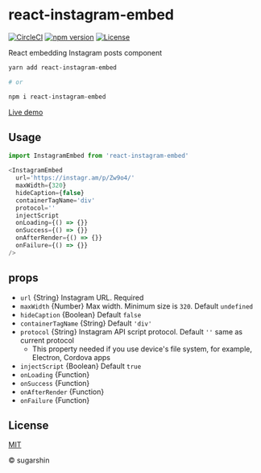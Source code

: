 # react-instagram-embed

[![CircleCI][circleci-image]][circleci-url]
[![npm version][npm-image]][npm-url]
[![License][license-image]][license-url]

React embedding Instagram posts component

```bash
yarn add react-instagram-embed

# or

npm i react-instagram-embed
```

[Live demo](https://sugarshin.github.io/react-instagram-embed/)

## Usage

```js
import InstagramEmbed from 'react-instagram-embed'

<InstagramEmbed
  url='https://instagr.am/p/Zw9o4/'
  maxWidth={320}
  hideCaption={false}
  containerTagName='div'
  protocol=''
  injectScript
  onLoading={() => {}}
  onSuccess={() => {}}
  onAfterRender={() => {}}
  onFailure={() => {}}
/>
```

## props

- `url` {String} Instagram URL. Required
- `maxWidth` {Number} Max width. Minimum size is `320`. Default `undefined`
- `hideCaption` {Boolean} Default `false`
- `containerTagName` {String} Default `'div'`
- `protocol` {String} Instagram API script protocol. Default `''` same as current protocol
  - This property needed if you use device's file system, for example, Electron, Cordova apps
- `injectScript` {Boolean} Default `true`
- `onLoading` {Function}
- `onSuccess` {Function}
- `onAfterRender` {Function}
- `onFailure` {Function}

## License

[MIT][license-url]

© sugarshin

[npm-image]: https://img.shields.io/npm/v/react-instagram-embed.svg?style=flat-square
[npm-url]: https://www.npmjs.org/package/react-instagram-embed
[circleci-image]: https://circleci.com/gh/sugarshin/react-instagram-embed/tree/master.svg?style=svg&circle-token=8991301b0db526852c58dc884a349cb8e00f1b24
[circleci-url]: https://circleci.com/gh/sugarshin/react-instagram-embed/tree/master
[license-image]: https://img.shields.io/:license-mit-blue.svg?style=flat-square
[license-url]: https://sugarshin.mit-license.org/
